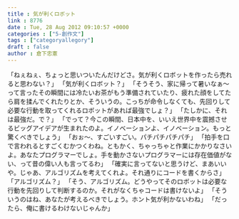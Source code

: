 ```yaml
---
title : 気が利くロボット
link : 8776
date : Tue, 28 Aug 2012 09:10:57 +0000
categories : ["5-創作文"]
tags : ["categoryallegory"]
draft : false
author : 倉下忠憲
---
```


「ねぇねぇ、ちょっと思いついたんだけどさ。気が利くロボットを作ったら売れると思わない？」
「気が利くロボット？」
「そうそう、家に帰って暑いなぁ〜って言ったその瞬間には冷たいお茶がもう準備されていたり、疲れた顔をしてたら肩を揉んでくれたりとか、そういうの。こっちが命令しなくても、先回りして必要な行動を取ってくれるロボットがあれば最強でしょ？」
「たしかに、それは最強だ。で？」
「でって？今この瞬間、日本中を、いいえ世界中を震撼させるビッグアイデアが生まれたのよ。イノベーションよ、イノベーション。もっと驚くべきでしょう」
「おぉ〜、すごいすごい。パチパチパチパチ」
「拍手を口で言われるとすごくむかつくわね。ともかく、ちゃっちゃと作業にかかりなさいよ。あなたプログラマーでしょ。手を動かさないプログラマーには存在価値がない、って昔の偉い人も言ってるわ」
「確実に言ってないと思うけど、まあいいや。じゃあ、アルゴリズムを考えてくれよ。それ通りにコードを書くからさ」
「アルゴリズム？」
「そう、アルゴリズム。どうやってそのロボットは必要な行動を先回りして判断するのか。それがなくちゃコードは書けないよ」
「そういうのはね、あなたが考えるべきでしょう。ホント気が利かないわね」
「だったら、俺に書けるわけないじゃんか」
